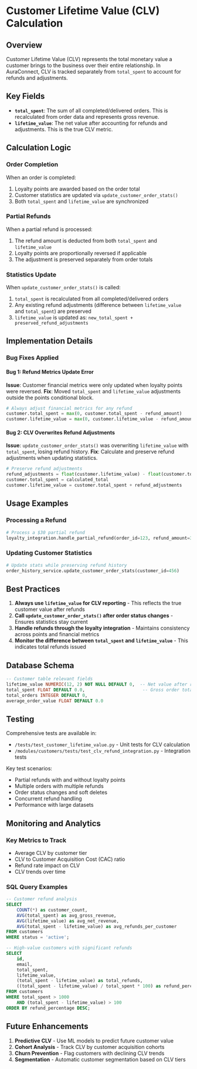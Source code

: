 # Customer Lifetime Value (CLV) Calculation

## Overview

Customer Lifetime Value (CLV) represents the total monetary value a customer brings to the business over their entire relationship. In AuraConnect, CLV is tracked separately from `total_spent` to account for refunds and adjustments.

## Key Fields

- **`total_spent`**: The sum of all completed/delivered orders. This is recalculated from order data and represents gross revenue.
- **`lifetime_value`**: The net value after accounting for refunds and adjustments. This is the true CLV metric.

## Calculation Logic

### Order Completion
When an order is completed:
1. Loyalty points are awarded based on the order total
2. Customer statistics are updated via `update_customer_order_stats()`
3. Both `total_spent` and `lifetime_value` are synchronized

### Partial Refunds
When a partial refund is processed:
1. The refund amount is deducted from both `total_spent` and `lifetime_value`
2. Loyalty points are proportionally reversed if applicable
3. The adjustment is preserved separately from order totals

### Statistics Update
When `update_customer_order_stats()` is called:
1. `total_spent` is recalculated from all completed/delivered orders
2. Any existing refund adjustments (difference between `lifetime_value` and `total_spent`) are preserved
3. `lifetime_value` is updated as: `new_total_spent + preserved_refund_adjustments`

## Implementation Details

### Bug Fixes Applied

#### Bug 1: Refund Metrics Update Error
**Issue**: Customer financial metrics were only updated when loyalty points were reversed.
**Fix**: Moved `total_spent` and `lifetime_value` adjustments outside the points conditional block.

```python
# Always adjust financial metrics for any refund
customer.total_spent = max(0, customer.total_spent - refund_amount)
customer.lifetime_value = max(0, customer.lifetime_value - refund_amount)
```

#### Bug 2: CLV Overwrites Refund Adjustments
**Issue**: `update_customer_order_stats()` was overwriting `lifetime_value` with `total_spent`, losing refund history.
**Fix**: Calculate and preserve refund adjustments when updating statistics.

```python
# Preserve refund adjustments
refund_adjustments = float(customer.lifetime_value) - float(customer.total_spent)
customer.total_spent = calculated_total
customer.lifetime_value = customer.total_spent + refund_adjustments
```

## Usage Examples

### Processing a Refund
```python
# Process a $30 partial refund
loyalty_integration.handle_partial_refund(order_id=123, refund_amount=30.0)
```

### Updating Customer Statistics
```python
# Update stats while preserving refund history
order_history_service.update_customer_order_stats(customer_id=456)
```

## Best Practices

1. **Always use `lifetime_value` for CLV reporting** - This reflects the true customer value after refunds
2. **Call `update_customer_order_stats()` after order status changes** - Ensures statistics stay current
3. **Handle refunds through the loyalty integration** - Maintains consistency across points and financial metrics
4. **Monitor the difference between `total_spent` and `lifetime_value`** - This indicates total refunds issued

## Database Schema

```sql
-- Customer table relevant fields
lifetime_value NUMERIC(12, 2) NOT NULL DEFAULT 0,  -- Net value after refunds
total_spent FLOAT DEFAULT 0.0,                      -- Gross order totals
total_orders INTEGER DEFAULT 0,
average_order_value FLOAT DEFAULT 0.0
```

## Testing

Comprehensive tests are available in:
- `/tests/test_customer_lifetime_value.py` - Unit tests for CLV calculation
- `/modules/customers/tests/test_clv_refund_integration.py` - Integration tests

Key test scenarios:
- Partial refunds with and without loyalty points
- Multiple orders with multiple refunds
- Order status changes and soft deletes
- Concurrent refund handling
- Performance with large datasets

## Monitoring and Analytics

### Key Metrics to Track
- Average CLV by customer tier
- CLV to Customer Acquisition Cost (CAC) ratio
- Refund rate impact on CLV
- CLV trends over time

### SQL Query Examples

```sql
-- Customer refund analysis
SELECT 
    COUNT(*) as customer_count,
    AVG(total_spent) as avg_gross_revenue,
    AVG(lifetime_value) as avg_net_revenue,
    AVG(total_spent - lifetime_value) as avg_refunds_per_customer
FROM customers
WHERE status = 'active';

-- High-value customers with significant refunds
SELECT 
    id, 
    email,
    total_spent,
    lifetime_value,
    (total_spent - lifetime_value) as total_refunds,
    ((total_spent - lifetime_value) / total_spent * 100) as refund_percentage
FROM customers
WHERE total_spent > 1000
    AND (total_spent - lifetime_value) > 100
ORDER BY refund_percentage DESC;
```

## Future Enhancements

1. **Predictive CLV** - Use ML models to predict future customer value
2. **Cohort Analysis** - Track CLV by customer acquisition cohorts
3. **Churn Prevention** - Flag customers with declining CLV trends
4. **Segmentation** - Automatic customer segmentation based on CLV tiers